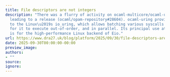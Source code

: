 ```yaml
---
title: File descriptors are not integers
description: "There was a flurry of activity on ocaml-multicore/ocaml-uring this month
  leading to a release (ocaml/opam-repository#28604). ocaml-uring provides bindings
  to the Linux\u2019s io_uring, which allows batching various syscalls to the kernel
  for it to execute out-of-order, and in parallel. Its principal use at the moment
  is for the high-performance Linux backend of Eio."
url: https://www.dra27.uk/blog/platform/2025/09/30/file-descriptors-are-not-integers.html
date: 2025-09-30T00:00:00-00:00
preview_image:
authors:
- ""
source:
ignore:
---
```

